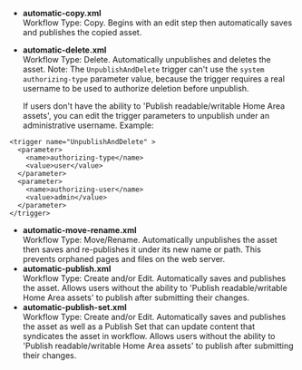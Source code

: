 *   **automatic-copy.xml**  
    Workflow Type: Copy. Begins with an edit step then automatically saves and publishes the copied asset.
*   **automatic-delete.xml**  
    Workflow Type: Delete. Automatically unpublishes and deletes the asset. Note: The `UnpublishAndDelete` trigger can't use the `system` `authorizing-type` parameter value, because the trigger requires a real username to be used to authorize deletion before unpublish.
    
    If users don't have the ability to 'Publish readable/writable Home Area assets', you can edit the trigger parameters to unpublish under an administrative username. Example:
```
<trigger name="UnpublishAndDelete" >
  <parameter>
    <name>authorizing-type</name>
    <value>user</value>
  </parameter>
  <parameter>
    <name>authorizing-user</name>
    <value>admin</value>
  </parameter>
</trigger>
```
*   **automatic-move-rename.xml**  
    Workflow Type: Move/Rename. Automatically unpublishes the asset then saves and re-publishes it under its new name or path. This prevents orphaned pages and files on the web server.
*   **automatic-publish.xml**  
    Workflow Type: Create and/or Edit. Automatically saves and publishes the asset. Allows users without the ability to 'Publish readable/writable Home Area assets' to publish after submitting their changes.
*   **automatic-publish-set.xml**  
    Workflow Type: Create and/or Edit. Automatically saves and publishes the asset as well as a Publish Set that can update content that syndicates the asset in workflow. Allows users without the ability to 'Publish readable/writable Home Area assets' to publish after submitting their changes.
